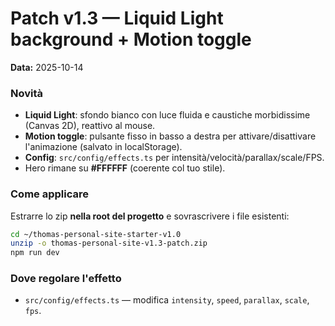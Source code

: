 # Patch v1.3 — Liquid Light background + Motion toggle

**Data:** 2025-10-14

### Novità
- **Liquid Light**: sfondo bianco con luce fluida e caustiche morbidissime (Canvas 2D), reattivo al mouse.
- **Motion toggle**: pulsante fisso in basso a destra per attivare/disattivare l'animazione (salvato in localStorage).
- **Config**: `src/config/effects.ts` per intensità/velocità/parallax/scale/FPS.
- Hero rimane su **#FFFFFF** (coerente col tuo stile).

### Come applicare
Estrarre lo zip **nella root del progetto** e sovrascrivere i file esistenti:

```bash
cd ~/thomas-personal-site-starter-v1.0
unzip -o thomas-personal-site-v1.3-patch.zip
npm run dev
```

### Dove regolare l'effetto
- `src/config/effects.ts` — modifica `intensity`, `speed`, `parallax`, `scale`, `fps`.

